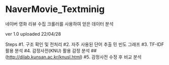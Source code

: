 # NaverMovie_Textminig
네이버 영화 리뷰 수집 크롤러를 사용하여 얻은 데이터 분석


ver 1.0 uploaded 22/04/28


Steps
#1. 구조 확인 및 전처리
#2. 자주 사용된 단어 추출 민 빈도 그래프
#3. TF-IDF 활용 분석
#4. 감정사전(KNU) 활용 감정 분석
##(http://dilab.kunsan.ac.kr/knusl.html)
#5. 감정사전 수정 후 비교 분석
